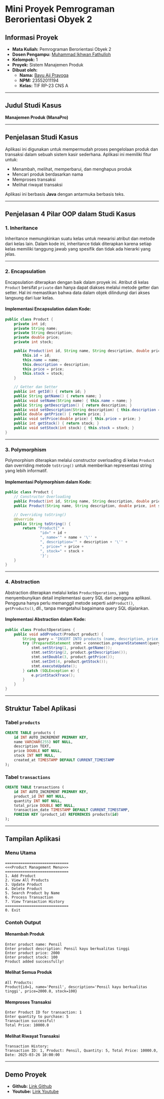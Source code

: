 # Mini Proyek Pemrograman Berorientasi Obyek 2

## Informasi Proyek

- **Mata Kuliah:** Pemrograman Berorientasi Obyek 2  
- **Dosen Pengampu:** [Muhammad Ikhwan Fathulloh](https://github.com/Muhammad-Ikhwan-Fathulloh)  
- **Kelompok:** 1  
- **Proyek:** Sistem Manajemen Produk  
- **Dibuat oleh:**  
  - **Nama:** [Bayu Aji Prayoga](https://github.com/BayuAjiPrayoga)  
  - **NPM:** 23552011194  
  - **Kelas:** TIF RP-23 CNS A  

---

## Judul Studi Kasus

**Manajemen Produk (ManaPro)**  

---

## Penjelasan Studi Kasus

Aplikasi ini digunakan untuk mempermudah proses pengelolaan produk dan transaksi dalam sebuah sistem kasir sederhana. Aplikasi ini memiliki fitur untuk:  
- Menambah, melihat, memperbarui, dan menghapus produk  
- Mencari produk berdasarkan nama  
- Memproses transaksi  
- Melihat riwayat transaksi  

Aplikasi ini berbasis **Java** dengan antarmuka berbasis teks.

---

## Penjelasan 4 Pilar OOP dalam Studi Kasus

### 1. Inheritance
Inheritance memungkinkan suatu kelas untuk mewarisi atribut dan metode dari kelas lain. Dalam kode ini, inheritance tidak diterapkan karena setiap kelas memiliki tanggung jawab yang spesifik dan tidak ada hierarki yang jelas.

---

### 2. Encapsulation
Encapsulation diterapkan dengan baik dalam proyek ini. Atribut di kelas `Product` bersifat `private` dan hanya dapat diakses melalui metode getter dan setter. Hal ini memastikan bahwa data dalam objek dilindungi dari akses langsung dari luar kelas.

#### Implementasi Encapsulation dalam Kode:
```java
public class Product {
    private int id;
    private String name;
    private String description;
    private double price;
    private int stock;

    public Product(int id, String name, String description, double price, int stock) {
        this.id = id;
        this.name = name;
        this.description = description;
        this.price = price;
        this.stock = stock;
    }

    // Getter dan Setter
    public int getId() { return id; }
    public String getName() { return name; }
    public void setName(String name) { this.name = name; }
    public String getDescription() { return description; }
    public void setDescription(String description) { this.description = description; }
    public double getPrice() { return price; }
    public void setPrice(double price) { this.price = price; }
    public int getStock() { return stock; }
    public void setStock(int stock) { this.stock = stock; }
}
```

---

### 3. Polymorphism
Polymorphism diterapkan melalui constructor overloading di kelas `Product` dan overriding metode `toString()` untuk memberikan representasi string yang lebih informatif.

#### Implementasi Polymorphism dalam Kode:
```java
public class Product {
    // Constructor Overloading
    public Product(int id, String name, String description, double price, int stock) { ... }
    public Product(String name, String description, double price, int stock) { ... }

    // Overriding toString()
    @Override
    public String toString() {
        return "Product{" +
                "id=" + id +
                ", name='" + name + '\'' +
                ", description='" + description + '\'' +
                ", price=" + price +
                ", stock=" + stock +
                '}';
    }
}
```

---

### 4. Abstraction
Abstraction diterapkan melalui kelas `ProductOperations`, yang menyembunyikan detail implementasi query SQL dari pengguna aplikasi. Pengguna hanya perlu memanggil metode seperti `addProduct()`, `getProducts()`, dll., tanpa mengetahui bagaimana query SQL dijalankan.

#### Implementasi Abstraction dalam Kode:
```java
public class ProductOperations {
    public void addProduct(Product product) {
        String query = "INSERT INTO products (name, description, price, stock) VALUES (?, ?, ?, ?)";
        try (PreparedStatement stmt = connection.prepareStatement(query)) {
            stmt.setString(1, product.getName());
            stmt.setString(2, product.getDescription());
            stmt.setDouble(3, product.getPrice());
            stmt.setInt(4, product.getStock());
            stmt.executeUpdate();
        } catch (SQLException e) {
            e.printStackTrace();
        }
    }
}
```

---

## Struktur Tabel Aplikasi

### Tabel `products`
```sql
CREATE TABLE products (
    id INT AUTO_INCREMENT PRIMARY KEY,
    name VARCHAR(255) NOT NULL,
    description TEXT,
    price DOUBLE NOT NULL,
    stock INT NOT NULL,
    created_at TIMESTAMP DEFAULT CURRENT_TIMESTAMP
);
```

### Tabel `transactions`
```sql
CREATE TABLE transactions (
    id INT AUTO_INCREMENT PRIMARY KEY,
    product_id INT NOT NULL,
    quantity INT NOT NULL,
    total_price DOUBLE NOT NULL,
    transaction_date TIMESTAMP DEFAULT CURRENT_TIMESTAMP,
    FOREIGN KEY (product_id) REFERENCES products(id)
);
```

---

## Tampilan Aplikasi

### Menu Utama
```
=============================
<<<Product Management Menu>>>
=============================
1. Add Product
2. View All Products
3. Update Product
4. Delete Product
5. Search Product by Name
6. Process Transaction
7. View Transaction History
=============================
0. Exit
```

### Contoh Output

#### Menambah Produk
```
Enter product name: Pensil
Enter product description: Pensil kayu berkualitas tinggi
Enter product price: 2000
Enter product stock: 100
Product added successfully!
```

#### Melihat Semua Produk
```
All Products:
Product{id=1, name='Pensil', description='Pensil kayu berkualitas tinggi', price=2000.0, stock=100}
```

#### Memproses Transaksi
```
Enter Product ID for transaction: 1
Enter quantity to purchase: 5
Transaction successful!
Total Price: 10000.0
```

#### Melihat Riwayat Transaksi
```
Transaction History:
Transaction ID: 1, Product: Pensil, Quantity: 5, Total Price: 10000.0, Date: 2025-03-26 10:00:00
```

---

## Demo Proyek

- **Github:** [Link Github](#)  
- **Youtube:** [Link Youtube](#)
